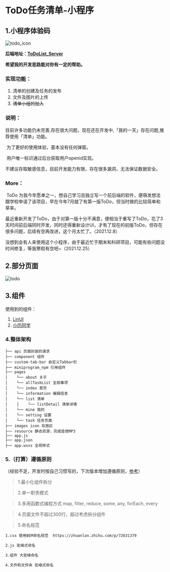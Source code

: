 # ToDo任务清单-小程序

## 1.小程序体验码

<img src="https://oss.funcfang.cn/images/todo_icon.png" alt="todo_icon"  />

**后端地址：[ToDoList_Server](https://github.com/fangfang1122/ToDoList_Server)**

**希望我的开发思路能对你有一定的帮助。**

### 实现功能：

1. 清单的创建及任务的发布
2. 文件及图片的上传
3. ~~清单小组的加入~~

### 说明：

​    目前许多功能仍未完善,存在很大问题，现在还在开发中,「我的一天」存在问题,推荐使用「清单」功能。

​	为了更好的使用体验，基本没有任何弹窗。

​	用户唯一标识通过后台获取用户openid实现。

​	不建议存取敏感信息，目前开发能力有限，存在很多漏洞，无法保证数据安全。

### More：

​    ToDo 为我今年愿单之一，想自己学习且独立写一个前后端的软件，便萌发想法跟学校申请了该项目，早在今年7月就了有第一版ToDo，但当时做的比较简单和草率。

​    最近重新开发了ToDo，由于对第一版十分不满意，便相当于重写了ToDo，花了3天时间前后端同时开发，同时还得重新设计UI，才有了现在的初版ToDo，但存在很多问题，后续有空再改进，这个月太忙了。（2021.12.8）

​	没想到会有人来使用这个小程序，由于最近忙于期末和科研项目，可能有些问题没时间修复，等我寒假有空吧~（2021.12.25）

## 2.部分页面
<img src="https://oss.funcfang.cn/images/todo.png" alt="todo"  />

## 3.组件

使用到的组件：

1. [LinUI](https://doc.mini.talelin.com/start/)
2. [小历同学](https://treadpit.github.io/wx_calendar/)

### 4.整体架构

```
├── api 页面封装的请求
├── component 组件
├── custom-tab-bar 自定义Tabbar栏
├── miniprogram_npm 引用组件
├── pages
│    └── about 关于
│    └── allTaskList 全部事项
│    └── index 首页
│    └── information 编辑信息
│    └── list 清单
│    │    └── listDetail 清单详情
│    └── mine 我的
│    └── setting 设置
│    └── task 任务页面
├── images icon 存放区
├── resource 静态资源，完成音效MP3
├── app.js
├── app.json 
├── app.wxss 全局样式
```

### 5.（打算）遵循原则

（经验不足，开发时按自己习惯写的，下次版本增加遵循原则，[参考](https://github.com/MrXujiang/openCoder/tree/master/webapp)）

> 1.最小化组件拆分

> 2.单一职责模式

> 3.多用函数式编程方式 map, filter, reduce, some, any, forEach, every

> 4.页面文件不超过300行，超过考虑拆分组件

> 5.命名规范

```
1.css 使用BEM命名规范  https://zhuanlan.zhihu.com/p/72631379

2.js 驼峰式命名  

3.组件 大驼峰命名  

4.文件和文件夹 驼峰式命名
```


